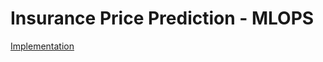 # Insurance Price Prediction -  MLOPS
[Implementation](https://github.com/rinkusahu1/mlops-project-insurance/tree/model_building)
